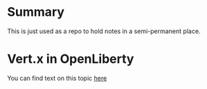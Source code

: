 # Summary

This is just used as a repo to hold notes in a semi-permanent place.

# Vert.x in OpenLiberty

You can find text on this topic [here](vertxInLiberty.md)
